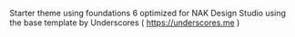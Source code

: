 Starter theme using foundations 6 optimized for NAK Design Studio using the base template by Underscores ( https://underscores.me )